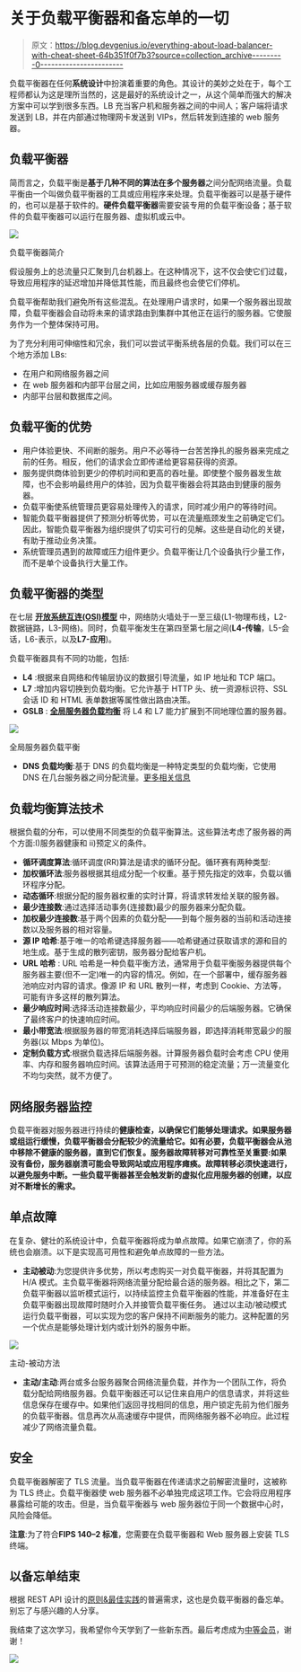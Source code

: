 # 关于负载平衡器和备忘单的一切

> 原文：<https://blog.devgenius.io/everything-about-load-balancer-with-cheat-sheet-64b351f0f7b3?source=collection_archive---------0----------------------->

负载平衡器在任何**系统设计**中扮演着重要的角色。其设计的美妙之处在于，每个工程师都认为这是理所当然的，这是最好的系统设计之一，从这个简单而强大的解决方案中可以学到很多东西。LB 充当客户机和服务器之间的中间人；客户端将请求发送到 LB，并在内部通过物理网卡发送到 VIPs，然后转发到连接的 web 服务器。

## **负载平衡器**

简而言之，负载平衡是**基于几种不同的算法在多个服务器**之间分配网络流量。负载平衡由一个叫做负载平衡器的工具或应用程序来处理。负载平衡器可以是基于硬件的，也可以是基于软件的。**硬件负载平衡器**需要安装专用的负载平衡设备；基于软件的负载平衡器可以运行在服务器、虚拟机或云中。

![](img/e1843a7f6992251bc6b07ed06b8c46e9.png)

负载平衡器简介

假设服务上的总流量只汇聚到几台机器上。在这种情况下，这不仅会使它们过载，导致应用程序的延迟增加并降低其性能，而且最终也会使它们停机。

负载平衡帮助我们避免所有这些混乱。在处理用户请求时，如果一个服务器出现故障，负载平衡器会自动将未来的请求路由到集群中其他正在运行的服务器。它使服务作为一个整体保持可用。

为了充分利用可伸缩性和冗余，我们可以尝试平衡系统各层的负载。我们可以在三个地方添加 LBs:

*   在用户和网络服务器之间
*   在 web 服务器和内部平台层之间，比如应用服务器或缓存服务器
*   内部平台层和数据库之间。

## 负载平衡的优势

*   用户体验更快、不间断的服务。用户不必等待一台苦苦挣扎的服务器来完成之前的任务。相反，他们的请求会立即传递给更容易获得的资源。
*   服务提供商体验到更少的停机时间和更高的吞吐量。即使整个服务器发生故障，也不会影响最终用户的体验，因为负载平衡器会将其路由到健康的服务器。
*   负载平衡使系统管理员更容易处理传入的请求，同时减少用户的等待时间。
*   智能负载平衡器提供了预测分析等优势，可以在流量瓶颈发生之前确定它们。因此，智能负载平衡器为组织提供了切实可行的见解。这些是自动化的关键，有助于推动业务决策。
*   系统管理员遇到的故障或压力组件更少。负载平衡让几个设备执行少量工作，而不是单个设备执行大量工作。

## **负载平衡器的类型**

在七层 [**开放系统互连(OSI)模型**](https://en.wikipedia.org/wiki/OSI_model) 中，网络防火墙处于一至三级(L1-物理布线，L2-数据链路，L3-网络)。同时，负载平衡发生在第四至第七层之间(**L4-传输**，L5-会话，L6-表示，以及**L7-应用**)。

负载平衡器具有不同的功能，包括:

*   **L4** :根据来自网络和传输层协议的数据引导流量，如 IP 地址和 TCP 端口。
*   **L7** :增加内容切换到负载均衡。它允许基于 HTTP 头、统一资源标识符、SSL 会话 ID 和 HTML 表单数据等属性做出路由决策。
*   **GSLB** : [**全局服务器负载均衡**](https://www.cloudflare.com/learning/cdn/glossary/global-server-load-balancing-gslb/) 将 L4 和 L7 能力扩展到不同地理位置的服务器。

![](img/f7ac6fea082df7a1d5d1e5b2ab37ee12.png)

全局服务器负载平衡

*   **DNS 负载均衡**:基于 DNS 的负载均衡是一种特定类型的负载均衡，它使用 DNS 在几台服务器之间分配流量。[更多相关信息](https://zonito.medium.com/scale-applications-by-optimizing-dns-configuration-774350c9cedd)

## **负载均衡算法技术**

根据负载的分布，可以使用不同类型的负载平衡算法。这些算法考虑了服务器的两个方面:I)服务器健康和 ii)预定义的条件。

*   **循环调度算法**:循环调度(RR)算法是请求的循环分配。循环赛有两种类型:
*   **加权循环法**:服务器根据其组成分配一个权重。基于预先指定的效率，负载以循环程序分配。
*   **动态循环**:根据分配的服务器权重的实时计算，将请求转发给关联的服务器。
*   **最少连接数**:通过选择活动事务(连接数)最少的服务器来分配负载。
*   **加权最少连接数**:基于两个因素的负载分配——到每个服务器的当前和活动连接数以及服务器的相对容量。
*   **源 IP 哈希**:基于唯一的哈希键选择服务器——哈希键通过获取请求的源和目的地生成。基于生成的散列密钥，服务器分配给客户机。
*   **URL 哈希** : URL 哈希是一种负载平衡方法，通常用于负载平衡服务器提供每个服务器主要(但不一定)唯一的内容的情况。例如，在一个部署中，缓存服务器池响应对内容的请求。像源 IP 和 URL 散列一样，考虑到 Cookie、方法等，可能有许多这样的散列算法。
*   **最少响应时间**:选择活动连接数最少，平均响应时间最少的后端服务器。它确保了最终客户的快速响应时间。
*   **最小带宽法**:根据服务器的带宽消耗选择后端服务器，即选择消耗带宽最少的服务器(以 Mbps 为单位)。
*   **定制负载方式**:根据负载选择后端服务器。计算服务器负载时会考虑 CPU 使用率、内存和服务器响应时间。该算法适用于可预测的稳定流量；万一流量变化不均匀突然，就不方便了。

## **网络服务器监控**

负载平衡器对服务器进行持续的**健康检查，以确保它们能够处理请求。如果服务器或组运行缓慢，负载平衡器会分配较少的流量给它。如有必要，负载平衡器会从池中移除不健康的服务器，直到它们恢复。**服务器故障转移对可靠性至关重要**:如果没有备份，服务器崩溃可能会导致网站或应用程序瘫痪。故障转移必须快速进行，以避免服务中断。一些负载平衡器甚至会触发新的虚拟化应用服务器的创建，以应对不断增长的需求。**

## **单点故障**

在复杂、健壮的系统设计中，负载平衡器将成为单点故障。如果它崩溃了，你的系统也会崩溃。以下是实现高可用性和避免单点故障的一些方法。

*   **主动被动**:为您提供许多优势，所以考虑购买一对负载平衡器，并将其配置为 H/A 模式。主负载平衡器将网络流量分配给最合适的服务器。相比之下，第二负载平衡器以监听模式运行，以持续监控主负载平衡器的性能，并准备好在主负载平衡器出现故障时随时介入并接管负载平衡任务。
    通过以主动/被动模式运行负载平衡器，可以实现为您的客户保持不间断服务的能力。这种配置的另一个优点是能够处理计划内或计划外的服务中断。

![](img/43f9d921a5ca375fc371c4917a71cf34.png)

主动-被动方法

*   **主动/主动**:两台或多台服务器聚合网络流量负载，并作为一个团队工作，将负载分配给网络服务器。负载平衡器还可以记住来自用户的信息请求，并将这些信息保存在缓存中。如果他们返回寻找相同的信息，用户锁定先前为他们服务的负载平衡器。信息再次从高速缓存中提供，而网络服务器不必响应。此过程减少了网络流量负载。

## **安全**

负载平衡器解密了 TLS 流量。当负载平衡器在传递请求之前解密流量时，这被称为 TLS 终止。负载平衡器使 web 服务器不必单独完成这项工作。它会将应用程序暴露给可能的攻击。但是，当负载平衡器与 web 服务器位于同一个数据中心时，风险会降低。

**注意**:为了符合**FIPS 140–2 标准**，您需要在负载平衡器和 Web 服务器上安装 TLS 终端。

## 以备忘单结束

根据 REST API 设计的[原则&最佳实践](https://zonito.medium.com/best-practice-and-cheat-sheet-for-rest-api-design-6a6e12dfa89f)的普遍需求，这也是负载平衡器的备忘单。别忘了与感兴趣的人分享。

我结束了这次学习，我希望你今天学到了一些新东西。最后考虑成为[中等会员](https://zonito.medium.com/membership)，谢谢！

![](img/7718132ceebc8f3bd9c2c03d280f48e3.png)